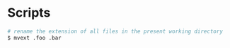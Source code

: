 # Scripts

```bash
# rename the extension of all files in the present working directory
$ mvext .foo .bar
```
